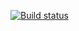 [![Build status](https://ci.appveyor.com/api/projects/status/rxy5fvcgho861scu?svg=true)](https://ci.appveyor.com/project/errand/ra16-redux-editing)

